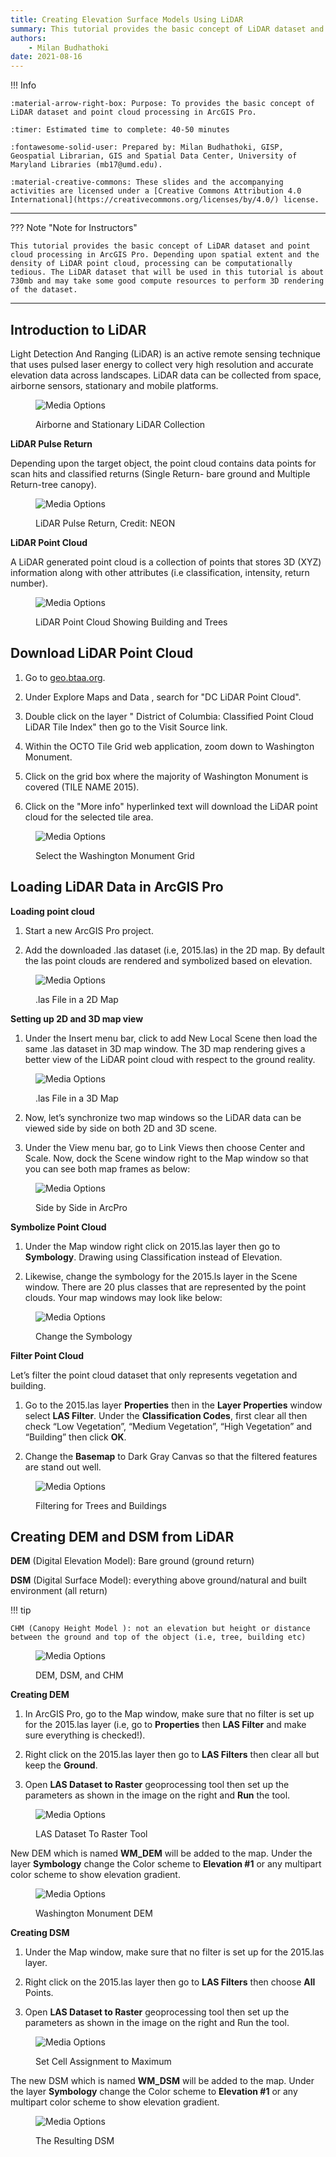 ```yaml
---
title: Creating Elevation Surface Models Using LiDAR 
summary: This tutorial provides the basic concept of LiDAR dataset and point cloud processing in ArcGIS Pro. Depending upon spatial extent and the density of LiDAR point cloud, processing can be computationally tedious. The LiDAR dataset that will be used in this tutorial is about 730mb and may take some good compute resources to perform 3D rendering of the dataset.
authors:
    - Milan Budhathoki
date: 2021-08-16
---
```


!!! Info

	:material-arrow-right-box: Purpose: To provides the basic concept of LiDAR dataset and point cloud processing in ArcGIS Pro.
	
	:timer: Estimated time to complete: 40-50 minutes

    :fontawesome-solid-user: Prepared by: Milan Budhathoki, GISP, Geospatial Librarian, GIS and Spatial Data Center, University of Maryland Libraries (mb17@umd.edu). 

    :material-creative-commons: These slides and the accompanying activities are licensed under a [Creative Commons Attribution 4.0 International](https://creativecommons.org/licenses/by/4.0/) license.

------------------------------

??? Note "Note for Instructors"

    This tutorial provides the basic concept of LiDAR dataset and point cloud processing in ArcGIS Pro. Depending upon spatial extent and the density of LiDAR point cloud, processing can be computationally tedious. The LiDAR dataset that will be used in this tutorial is about 730mb and may take some good compute resources to perform 3D rendering of the dataset.

------------------------------

## Introduction to LiDAR

Light Detection And Ranging (LiDAR) is an active remote sensing technique that uses pulsed laser energy to collect very high resolution and accurate elevation data across landscapes. LiDAR data can be collected from space, airborne sensors, stationary and mobile platforms.

<figure markdown>

![Media Options](images/lidar-intro.png)<figcaption>Airborne and Stationary LiDAR Collection</figcaption>

</figure>

**LiDAR Pulse Return**

Depending upon the target object, the point cloud contains data points for scan hits and classified returns (Single Return- bare ground and Multiple Return-tree canopy).

<figure markdown>

![Media Options](images/pulse-return.png)<figcaption>LiDAR Pulse Return, Credit: NEON</figcaption>

</figure>

**LiDAR Point Cloud**

A LiDAR generated point cloud is a collection of points that stores 3D (XYZ) information along with other attributes (i.e classification, intensity, return number).

<figure markdown>

![Media Options](images/point-cloud.png)<figcaption>LiDAR Point Cloud Showing Building and Trees</figcaption>

</figure>

## Download LiDAR Point Cloud

1.  Go to [geo.btaa.org](geo.btaa.org).

2.  Under Explore Maps and Data , search for "DC LiDAR Point Cloud".

3.  Double click on the layer " District of Columbia: Classified Point Cloud LiDAR Tile Index" then go to the Visit Source link.

4.  Within the OCTO Tile Grid web application, zoom down to Washington Monument.

5.  Click on the grid box where the majority of Washington Monument is covered (TILE NAME 2015).

6.  Click on the "More info" hyperlinked text will download the LiDAR point cloud for the selected tile area.

<figure markdown>

![Media Options](images/washington-monument-grid.png)<figcaption>Select the Washington Monument Grid</figcaption>

</figure>

## Loading LiDAR Data in ArcGIS Pro

**Loading point cloud**

1.  Start a new ArcGIS Pro project.

2.  Add the downloaded .las dataset (i.e, 2015.las) in the 2D map. By default the las point clouds are rendered and symbolized based on elevation.

<figure markdown>

![Media Options](images/las-2d.png)<figcaption>.las File in a 2D Map</figcaption>

</figure>

**Setting up 2D and 3D map view**

1. Under the Insert menu bar, click to add New Local Scene then load the same .las dataset in 3D map window. The 3D map rendering gives a better view of the LiDAR point cloud with respect to the ground reality.

<figure markdown>

![Media Options](images/las-3d.png)<figcaption>.las File in a 3D Map</figcaption>

</figure>

2. Now, let’s synchronize two map windows so the LiDAR data can be viewed side by side on both 2D and 3D scene.

3.	Under the View menu bar,  go to Link Views then choose 
Center and Scale. Now, dock the Scene window right to the Map
 window so that you can see both map frames as below:

<figure markdown>

![Media Options](images/side-by-side.png)<figcaption>Side by Side in ArcPro</figcaption>

</figure>

**Symbolize Point Cloud**

1. Under the Map window right click on 2015.las layer then go to **Symbology**. Drawing using Classification instead of Elevation.

2. Likewise, change the symbology for the 2015.ls layer in the Scene window. There are 20 plus classes that are represented by the point clouds. Your map windows may look like below:

<figure markdown>

![Media Options](images/symbolize-point-cloud.png)<figcaption>Change the Symbology</figcaption>

</figure>

**Filter Point Cloud**

Let’s filter the point cloud dataset that only represents vegetation and building.

1. Go to the 2015.las layer **Properties** then in the **Layer Properties** window select **LAS Filter**. Under the **Classification Codes**, first clear all then check  “Low Vegetation”, “Medium Vegetation”, “High Vegetation” and “Building” then click **OK**.

2. Change the **Basemap** to Dark Gray Canvas so that the filtered features are stand out well.

<figure markdown>

![Media Options](images/filter-point-cloud.png)<figcaption>Filtering for Trees and Buildings</figcaption>

</figure>

## Creating DEM and DSM from LiDAR

**DEM** (Digital Elevation Model): Bare ground (ground return)

**DSM** (Digital Surface Model): everything above ground/natural and built environment (all return)

!!! tip

    CHM (Canopy Height Model ): not an elevation but height or distance between the ground and top of the object (i.e, tree, building etc) 

<figure markdown>

![Media Options](images/dem-dsm-chm.png)<figcaption>DEM, DSM, and CHM</figcaption>

</figure>

**Creating DEM**

1. In ArcGIS Pro, go to the Map window, make sure that no filter is set up for the 2015.las layer (i.e, go to **Properties** then **LAS Filter** and make sure everything is checked!).

2. Right click on the 2015.las layer then go to **LAS Filters** then clear all but keep the **Ground**.

3. Open **LAS Dataset to Raster** geoprocessing tool then set up the parameters as shown in the image on the right and **Run** the tool.

<figure markdown>

![Media Options](images/las-to-raster.png)<figcaption>LAS Dataset To Raster Tool</figcaption>

</figure>

New DEM which is named **WM_DEM** will be added to the map. Under the layer **Symbology** change the Color scheme to **Elevation #1** or any multipart color scheme to show elevation gradient. 

<figure markdown>

![Media Options](images/wash-mon-dem.png)<figcaption>Washington Monument DEM</figcaption>

</figure>

**Creating DSM**

1. Under the Map window, make sure that no filter is set up for the 2015.las layer.

2. Right click on the 2015.las layer then go to **LAS Filters** then choose **All** Points.

3. Open **LAS Dataset to Raster** geoprocessing tool then set up the parameters as shown in the image on the right and Run the tool.

<figure markdown>

![Media Options](images/las-to-raster-max.png)<figcaption>Set Cell Assignment to Maximum</figcaption>

</figure>

The new DSM which is named **WM_DSM** will be added to the map. Under the layer **Symbology** change the Color scheme to **Elevation #1** or any multipart color scheme to show elevation gradient. 

<figure markdown>

![Media Options](images/output-dsm.png)<figcaption>The Resulting DSM</figcaption>

</figure>
